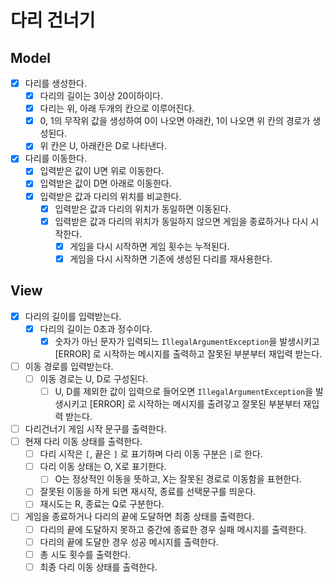 # 다리 건너기

## Model
- [X] 다리를 생성한다.
  - [X] 다리의 길이는 3이상 20이하이다.
  - [X] 다리는 위, 아래 두개의 칸으로 이루어진다.
  - [X] 0, 1의 무작위 값을 생성하여 0이 나오면 아래칸, 1이 나오면 위 칸의 경로가 생성된다.
  - [X] 위 칸은 U, 아래칸은 D로 나타낸다.
- [X] 다리를 이동한다.
  - [X] 입력받은 값이 U면 위로 이동한다.
  - [X] 입력받은 값이 D면 아래로 이동한다.
  - [X] 입력받은 값과 다리의 위치를 비교한다.
    - [X] 입력받은 값과 다리의 위치가 동일하면 이동된다.
    - [X] 입력받은 값과 다리의 위치가 동일하지 않으면 게임을 종료하거나 다시 시작한다.
      - [X] 게임을 다시 시작하면 게임 횟수는 누적된다.
      - [X] 게임을 다시 시작하면 기존에 생성된 다리를 재사용한다.

## View
- [X] 다리의 길이를 입력받는다.
  - [X] 다리의 길이는 0초과 정수이다.
    - [X] 숫자가 아닌 문자가 입력되느 `IllegalArgumentException`을 발생시키고 [ERROR] 로 시작하는 메시지를 출력하고 잘못된 부분부터 재입력 받는다.
- [ ] 이동 경로를 입력받는다.
  - [ ] 이동 경로는 U, D로 구성된다.
    - [ ] U, D를 제외한 값이 입력으로 들어오면 `IllegalArgumentException`을 발생시키고 [ERROR] 로 시작하는 메시지를 출려갛고 잘못된 부분부터 재입력 받는다.
  
- [ ] 다리건너기 게임 시작 문구를 출력한다.
- [ ] 현재 다리 이동 상태를 출력한다.
  - [ ] 다리 시작은 `[`, 끝은 `]` 로 표기하며 다리 이동 구분은 `|`로 한다.
  - [ ] 다리 이동 상태는 O, X로 표기한다.
    - [ ] O는 정상적인 이동을 뜻하고, X는 잘못된 경로로 이동함을 표현한다.
  - [ ] 잘못된 이동을 하게 되면 재시작, 종료를 선택문구를 띄운다.
  - [ ] 재시도는 R, 종료는 Q로 구분한다.
- [ ] 게임을 종료하거나 다리의 끝에 도달하면 최종 상태를 출력한다.
  - [ ] 다리의 끝에 도달하지 못하고 중간에 종료한 경우 실패 메시지를 출력한다.
  - [ ] 다리의 끝에 도달한 경우 성공 메시지를 출력한다.
  - [ ] 총 시도 횟수를 출력한다.
  - [ ] 최종 다리 이동 상태를 출력한다.
